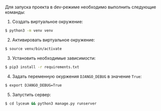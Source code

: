Для запуска проекта в dev-режиме необходимо выполнить следующие команды:

1. Создать виртуальное окружение:
```bash
$ python3 -m venv venv
```

2. Активировать виртуальное окружение:
```bash
$ source venv/bin/activate
```

3. Установить необходимые зависимости:
```bash
$ pip3 install -r requirements.txt
```

4. Задать переменную окуржения ```DJANGO_DEBUG``` в значение ```True```:
```bash
$ export DJANGO_DEBUG=True
```

5. Запустить сервер:
```bash
$ cd lyceum && python3 manage.py runserver
```
